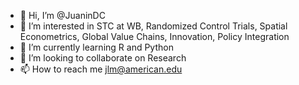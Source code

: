 - 👋 Hi, I’m @JuaninDC
- 👀 I’m interested in STC at WB, Randomized Control Trials, Spatial Econometrics, Global Value Chains, Innovation, Policy Integration 
- 🌱 I’m currently learning R and Python
- 💞️ I’m looking to collaborate on Research
- 📫 How to reach me jlm@american.edu

<!---
JuaninDC/JuaninDC is a ✨ special ✨ repository because its `README.md` (this file) appears on your GitHub profile.
You can click the Preview link to take a look at your changes.
--->
